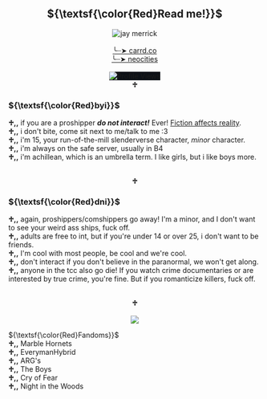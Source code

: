 <h2 align="center">${\textsf{\color{Red}Read me!}}$</h2>
<p align="center">
  <img src="https://i.pinimg.com/564x/87/b5/ce/87b5ce7402a224ad62cb122e574face4.jpg" alt="jay merrick"><br/><br/>
  <a href="https://tomos09.carrd.co/">╰┈➤ carrd.co</a><br/>
  <a href="http://wallgof.neocities.org">╰┈➤ neocities</a><br><br/>
  <img src="https://komarev.com/ghpvc/?username=n0-ey3s&amp;color=red" alt="Profile Views" style="max-width: 100%;box-sizing:content-box;background-color:rgb(13, 17, 23);border-style:none;" /><br/>
  <strong>♱</strong>
</p>

<h3>${\textsf{\color{Red}byi}}$</h3>
<b>♱,,</b> if you are a proshipper <b><i>do not interact!</i></b> Ever! <a href="https://fictiondoesaffectreality.carrd.co/#faq">Fiction affects reality</a>.<br/>
<b>♱,,</b> i don't bite, come sit next to me/talk to me :3<br/>
<b>♱,,</b> i'm 15, your run-of-the-mill slenderverse character, <i>minor</i> character.<br/>
<b>♱,,</b> i'm always on the safe server, usually in B4<br/>
<b>♱,,</b> i'm achillean, which is an umbrella term. I like girls, but i like boys more.<br/><br/>

<p align="center"><strong>♱</strong></p>

<h3>${\textsf{\color{Red}dni}}$</h3>

<b>♱,,</b> again, proshippers/comshippers go away! I'm a minor, and I don't want to see your weird ass ships, fuck off.<br/>
<b>♱,,</b> adults are free to int, but if you're under 14 or over 25, i don't want to be friends.<br/>
<b>♱,,</b> I'm cool with most people, be cool and we're cool.<br/>
<b>♱,,</b> don't interact if you don't believe in the paranormal, we won't get along.<br/>
<b>♱,,</b> anyone in the tcc also go die! If you watch crime documentaries or are interested by true crime, you're fine. But if you romanticize killers, fuck off.<br/><br/>

<p align="center"><strong>♱</strong><br/><br/><img src="https://media1.tenor.com/m/D7C7ARHVAzYAAAAd/marble-hornets-hashtag-me-core.gif"></p>
<summary>
                  ${\textsf{\color{Red}Fandoms}}$ 
                </summary>
                  <div class="content">
                    <b>♱,,</b> Marble Hornets<br/>
                    <b>♱,,</b> EverymanHybrid<br/>
                    <b>♱,,</b> ARG's<br/>
                    <b>♱,,</b> The Boys<br/>
                    <b>♱,,</b> Cry of Fear<br/>
                    <b>♱,,</b> Night in the Woods
              </div></details>



